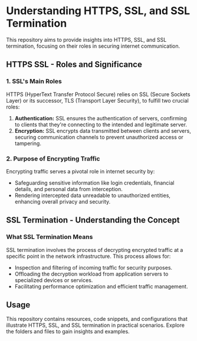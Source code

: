# Understanding HTTPS, SSL, and SSL Termination

This repository aims to provide insights into HTTPS, SSL, and SSL termination, focusing on their roles in securing internet communication.

## HTTPS SSL - Roles and Significance

### 1. SSL's Main Roles
HTTPS (HyperText Transfer Protocol Secure) relies on SSL (Secure Sockets Layer) or its successor, TLS (Transport Layer Security), to fulfill two crucial roles:
1. **Authentication:** SSL ensures the authentication of servers, confirming to clients that they're connecting to the intended and legitimate server.
2. **Encryption:** SSL encrypts data transmitted between clients and servers, securing communication channels to prevent unauthorized access or tampering.

### 2. Purpose of Encrypting Traffic
Encrypting traffic serves a pivotal role in internet security by:
- Safeguarding sensitive information like login credentials, financial details, and personal data from interception.
- Rendering intercepted data unreadable to unauthorized entities, enhancing overall privacy and security.

## SSL Termination - Understanding the Concept

### What SSL Termination Means
SSL termination involves the process of decrypting encrypted traffic at a specific point in the network infrastructure. This process allows for:
- Inspection and filtering of incoming traffic for security purposes.
- Offloading the decryption workload from application servers to specialized devices or services.
- Facilitating performance optimization and efficient traffic management.

## Usage
This repository contains resources, code snippets, and configurations that illustrate HTTPS, SSL, and SSL termination in practical scenarios. Explore the folders and files to gain insights and examples.
